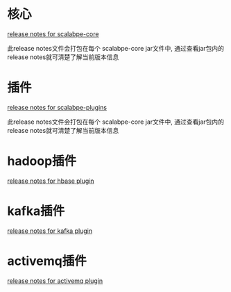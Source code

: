 
# 核心

[release notes for scalabpe-core](../src/release_notes.txt)

此release notes文件会打包在每个 scalabpe-core jar文件中, 通过查看jar包内的release notes就可清楚了解当前版本信息

# 插件

[release notes for scalabpe-plugins](../src/plugin/release_notes.txt)

此release notes文件会打包在每个 scalabpe-core jar文件中, 通过查看jar包内的release notes就可清楚了解当前版本信息

# hadoop插件

[release notes for hbase plugin](../thirty_party/hadoop/src/release_notes.txt)

# kafka插件

[release notes for kafka plugin](../thirty_party/kafka/src/release_notes.txt)

# activemq插件

[release notes for activemq plugin](../thirty_party/activemq/src/release_notes.txt)

